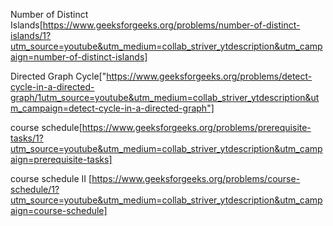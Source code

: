 Number of Distinct Islands[https://www.geeksforgeeks.org/problems/number-of-distinct-islands/1?utm_source=youtube&utm_medium=collab_striver_ytdescription&utm_campaign=number-of-distinct-islands]

Directed Graph Cycle["https://www.geeksforgeeks.org/problems/detect-cycle-in-a-directed-graph/1utm_source=youtube&utm_medium=collab_striver_ytdescription&utm_campaign=detect-cycle-in-a-directed-graph"]

course schedule[https://www.geeksforgeeks.org/problems/prerequisite-tasks/1?utm_source=youtube&utm_medium=collab_striver_ytdescription&utm_campaign=prerequisite-tasks]

course schedule II [https://www.geeksforgeeks.org/problems/course-schedule/1?utm_source=youtube&utm_medium=collab_striver_ytdescription&utm_campaign=course-schedule]
